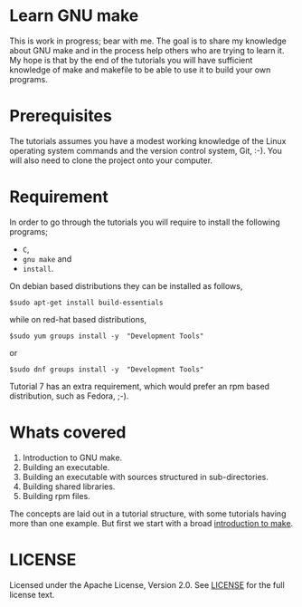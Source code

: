 Learn GNU make
===============

This is work in progress; bear with me.
The goal is to share my knowledge about GNU make and in the process help others who are trying to learn it.
My hope is that by the end of the tutorials you will have sufficient knowledge of make and makefile to be able to use it to build your own programs.

# Prerequisites
The tutorials assumes you have a modest working knowledge of the Linux operating system commands and the version control system, Git, :-).
You will also need to clone the project onto your computer.

# Requirement 
In order to go through the tutorials you will require to install the following programs;
* `C`,
* `gnu make` and 
* `install`.

On debian based distributions they can be installed as follows,
```
$sudo apt-get install build-essentials
```

while on red-hat based distributions,
```
$sudo yum groups install -y  "Development Tools"
```
or
```
$sudo dnf groups install -y  "Development Tools"
```

Tutorial 7 has an extra requirement, which would prefer an rpm based distribution, such as Fedora, ;-).

# Whats covered

1. Introduction to GNU make.
2. Building an executable.
3. Building an executable with sources structured in sub-directories.
4. Building shared libraries.
5. Building rpm files.

The concepts are laid out in a tutorial structure, with some tutorials having more than one example.
But first we start with a broad [introduction to make](./introduction.md).


LICENSE
==========
Licensed under the Apache License, Version 2.0. See [LICENSE](LICENSE) for the full license text.
